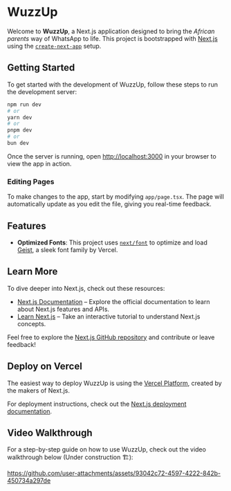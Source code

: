 
# WuzzUp

Welcome to **WuzzUp**, a Next.js application designed to bring the *African parents* way of WhatsApp to life. This project is bootstrapped with [Next.js](https://nextjs.org) using the [`create-next-app`](https://nextjs.org/docs/app/api-reference/cli/create-next-app) setup.

## Getting Started

To get started with the development of WuzzUp, follow these steps to run the development server:

```bash
npm run dev
# or
yarn dev
# or
pnpm dev
# or
bun dev
```

Once the server is running, open [http://localhost:3000](http://localhost:3000) in your browser to view the app in action.

### Editing Pages

To make changes to the app, start by modifying `app/page.tsx`. The page will automatically update as you edit the file, giving you real-time feedback.

## Features

- **Optimized Fonts**: This project uses [`next/font`](https://nextjs.org/docs/app/building-your-application/optimizing/fonts) to optimize and load [Geist](https://vercel.com/font), a sleek font family by Vercel.

## Learn More

To dive deeper into Next.js, check out these resources:

- [Next.js Documentation](https://nextjs.org/docs) – Explore the official documentation to learn about Next.js features and APIs.
- [Learn Next.js](https://nextjs.org/learn) – Take an interactive tutorial to understand Next.js concepts.

Feel free to explore the [Next.js GitHub repository](https://github.com/vercel/next.js) and contribute or leave feedback!

## Deploy on Vercel

The easiest way to deploy WuzzUp is using the [Vercel Platform](https://vercel.com/new?utm_medium=default-template&filter=next.js&utm_source=create-next-app&utm_campaign=create-next-app-readme), created by the makers of Next.js.

For deployment instructions, check out the [Next.js deployment documentation](https://nextjs.org/docs/app/building-your-application/deploying).




## Video Walkthrough

For a step-by-step guide on how to use WuzzUp, check out the video walkthrough below (Under construction 🏗️):


https://github.com/user-attachments/assets/93042c72-4597-4222-842b-450734a297de

